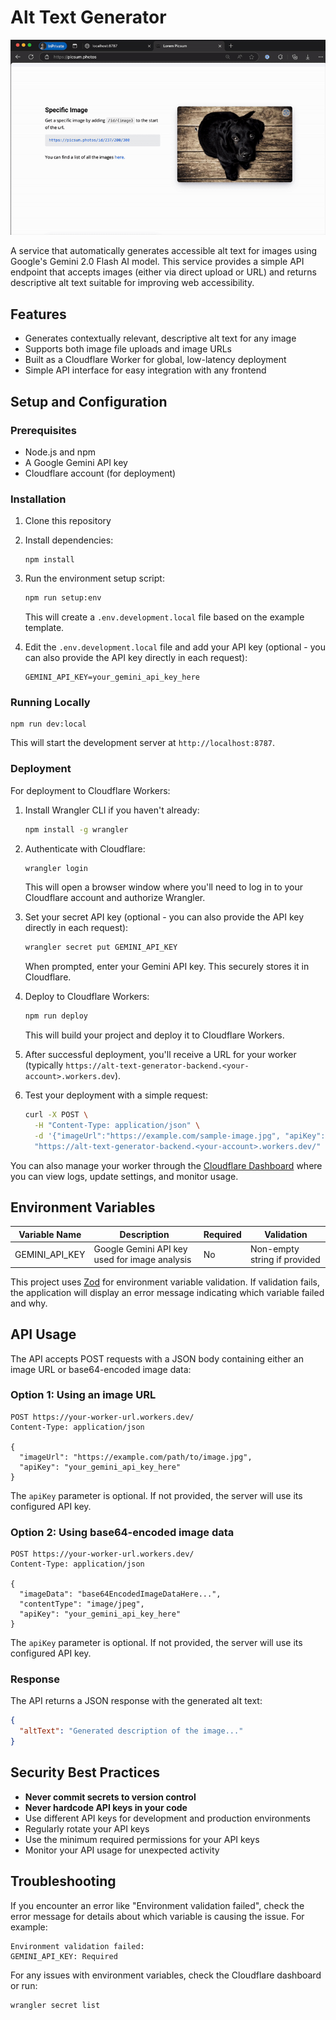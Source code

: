 # Alt Text Generator

![Alt Text Generator Demo](./demo.gif)

A service that automatically generates accessible alt text for images using Google's Gemini 2.0 Flash AI model. This service provides a simple API endpoint that accepts images (either via direct upload or URL) and returns descriptive alt text suitable for improving web accessibility.

## Features

- Generates contextually relevant, descriptive alt text for any image
- Supports both image file uploads and image URLs
- Built as a Cloudflare Worker for global, low-latency deployment
- Simple API interface for easy integration with any frontend

## Setup and Configuration

### Prerequisites

- Node.js and npm
- A Google Gemini API key
- Cloudflare account (for deployment)

### Installation

1. Clone this repository
2. Install dependencies:

   ```
   npm install
   ```

3. Run the environment setup script:

   ```bash
   npm run setup:env
   ```

   This will create a `.env.development.local` file based on the example template.

4. Edit the `.env.development.local` file and add your API key (optional - you can also provide the API key directly in each request):

   ```
   GEMINI_API_KEY=your_gemini_api_key_here
   ```

### Running Locally

```
npm run dev:local
```

This will start the development server at `http://localhost:8787`.

### Deployment

For deployment to Cloudflare Workers:

1. Install Wrangler CLI if you haven't already:

   ```bash
   npm install -g wrangler
   ```

2. Authenticate with Cloudflare:

   ```bash
   wrangler login
   ```

   This will open a browser window where you'll need to log in to your Cloudflare account and authorize Wrangler.

3. Set your secret API key (optional - you can also provide the API key directly in each request):

   ```bash
   wrangler secret put GEMINI_API_KEY
   ```

   When prompted, enter your Gemini API key. This securely stores it in Cloudflare.

4. Deploy to Cloudflare Workers:

   ```bash
   npm run deploy
   ```

   This will build your project and deploy it to Cloudflare Workers.

5. After successful deployment, you'll receive a URL for your worker (typically `https://alt-text-generator-backend.<your-account>.workers.dev`).

6. Test your deployment with a simple request:

   ```bash
   curl -X POST \
     -H "Content-Type: application/json" \
     -d '{"imageUrl":"https://example.com/sample-image.jpg", "apiKey":"your_gemini_api_key_here"}' \
     "https://alt-text-generator-backend.<your-account>.workers.dev/"
   ```

You can also manage your worker through the [Cloudflare Dashboard](https://dash.cloudflare.com/) where you can view logs, update settings, and monitor usage.

## Environment Variables

| Variable Name  | Description                                   | Required | Validation                   |
| -------------- | --------------------------------------------- | -------- | ---------------------------- |
| GEMINI_API_KEY | Google Gemini API key used for image analysis | No       | Non-empty string if provided |

This project uses [Zod](https://github.com/colinhacks/zod) for environment variable validation. If validation fails, the application will display an error message indicating which variable failed and why.

## API Usage

The API accepts POST requests with a JSON body containing either an image URL or base64-encoded image data:

### Option 1: Using an image URL

```
POST https://your-worker-url.workers.dev/
Content-Type: application/json

{
  "imageUrl": "https://example.com/path/to/image.jpg",
  "apiKey": "your_gemini_api_key_here"
}
```

The `apiKey` parameter is optional. If not provided, the server will use its configured API key.

### Option 2: Using base64-encoded image data

```
POST https://your-worker-url.workers.dev/
Content-Type: application/json

{
  "imageData": "base64EncodedImageDataHere...",
  "contentType": "image/jpeg",
  "apiKey": "your_gemini_api_key_here"
}
```

The `apiKey` parameter is optional. If not provided, the server will use its configured API key.

### Response

The API returns a JSON response with the generated alt text:

```json
{
  "altText": "Generated description of the image..."
}
```

## Security Best Practices

- **Never commit secrets to version control**
- **Never hardcode API keys in your code**
- Use different API keys for development and production environments
- Regularly rotate your API keys
- Use the minimum required permissions for your API keys
- Monitor your API usage for unexpected activity

## Troubleshooting

If you encounter an error like "Environment validation failed", check the error message for details about which variable is causing the issue. For example:

```
Environment validation failed:
GEMINI_API_KEY: Required
```

For any issues with environment variables, check the Cloudflare dashboard or run:

```bash
wrangler secret list
```
